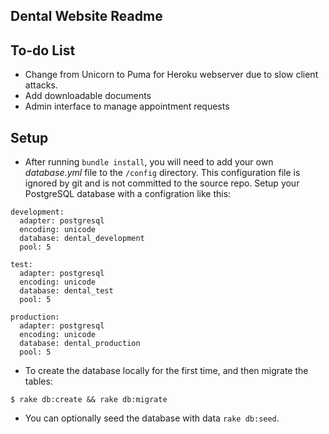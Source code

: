 ## Dental Website Readme

To-do List
----------

* Change from Unicorn to Puma for Heroku webserver due to slow client attacks.
* Add downloadable documents
* Admin interface to manage appointment requests

Setup
-----

* After running `bundle install`, you will need to add your own *database.yml* file to the `/config` directory. This configuration file is ignored by git and is not committed to the source repo. Setup your PostgreSQL database with a configration like this:
```
development:
  adapter: postgresql
  encoding: unicode
  database: dental_development
  pool: 5

test:
  adapter: postgresql
  encoding: unicode
  database: dental_test
  pool: 5

production:
  adapter: postgresql
  encoding: unicode
  database: dental_production
  pool: 5

```

* To create the database locally for the first time, and then migrate the tables:

```
$ rake db:create && rake db:migrate
```

* You can optionally seed the database with data `rake db:seed`.


